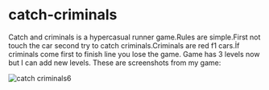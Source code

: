 # catch-criminals
Catch and criminals is a hypercasual runner game.Rules are simple.First not touch the car second try to catch criminals.Criminals are red f1 cars.İf criminals come first to finish line you lose the game.
Game has 3 levels now but I can add new levels.
These are screenshots from my game:

![catch criminals6](https://user-images.githubusercontent.com/72476432/184245842-3b254a7b-2b97-4200-8f06-7ff3ad8037d1.jpeg)
